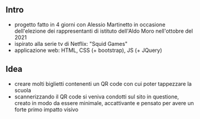## Intro
- progetto fatto in 4 giorni con Alessio Martinetto in occasione dell'elezione dei rappresentanti di istituto dell'Aldo Moro nell'ottobre del 2021
- ispirato alla serie tv di Netflix: "Squid Games"
- applicazione web: HTML, CSS (+ bootstrap), JS (+ JQuery)

## Idea
- creare molti biglietti contenenti un QR code con cui poter tappezzare la scuola
- scannerizzando il QR code si veniva condotti sul sito in questione, creato in modo da essere minimale, accattivante e pensato per avere un forte primo impatto visivo

